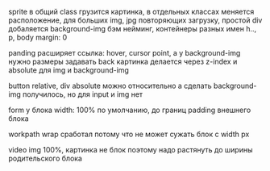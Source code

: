 sprite в общий class грузится картинка, в отдельных классах меняется расположение, для больших img, jpg повторяющих загрузку, простой div добаляется background-img
бэм нейминг, контейнеры разных имен
h.., p, body margin: 0

panding расширяет ссылка: hover, cursor point, a
у background-img нужно размеры задавать
back картинка делается через z-index и absolute для img и background-img

button relative, div absolute можно
относительно a сделать background-img получилось, но для input и img нет

form
у блока width: 100% по умолчанию, до границ padding внешнего блока

workpath
wrap сработал потому что не может сужать блок с width px

video
img 100%, картинка не блок поэтому надо растянуть до ширины родительского блока
